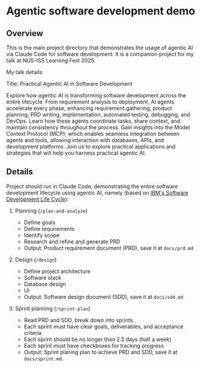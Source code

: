 # Agentic software development demo

## Overview

This is the main project directory that demonstrates the usage of agentic AI via Claude Code for software development. It is a companion project for my talk at NUS-ISS Learning Fest 2025.

My talk details:

Title: Practical Agentic AI in Software Development

Explore how agentic AI is transforming software development across the entire lifecycle. From requirement analysis to deployment, AI agents accelerate every phase, enhancing requirement gathering, product planning, PRD writing, implementation, automated testing, debugging, and DevOps. Learn how these agents coordinate tasks, share context, and maintain consistency throughout the process. Gain insights into the Model Context Protocol (MCP), which enables seamless integration between agents and tools, allowing interaction with databases, APIs, and development platforms. Join us to explore practical applications and strategies that will help you harness practical agentic AI.


## Details

Project should run in Claude Code, demonstrating the entire software development lifecycle using agentic AI, namely (based on [IBM's Software Development Life Cycle](https://www.ibm.com/think/topics/sdlc)):

1. Planning (`/plan-and-analyze`)
    - Define goals
    - Define requirements
    - Identify scope
    - Research and refine and generate PRD
    - Output: Product requirement document (PRD), save it at `docs/prd.md`

2. Design (`/design`)
    - Define project architecture
    - Software stack
    - Database design
    - UI
    - Output: Software design document (SDD), save it at `docs/sdd.md`

3. Sprint planning (`/sprint-plan`)
    - Read PRD and SDD, break down into sprints.
    - Each sprint must have clear goals, deliverables, and acceptance criteria
    - Each sprint should be no longer than 2.5 days (half a week)
    - Each sprint must have checkboxes for tracking progress
    - Output: Sprint planing plan to achieve PRD and SDD, save it at `docs/sprint.md`.
